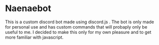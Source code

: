 # Naenaebot
This is a custom discord bot made using discord.js . The bot is only made for personal use and has custom commands that will probaply only be useful to me. I decided to make this only for my own pleasure and to get more familiar with javascript.
